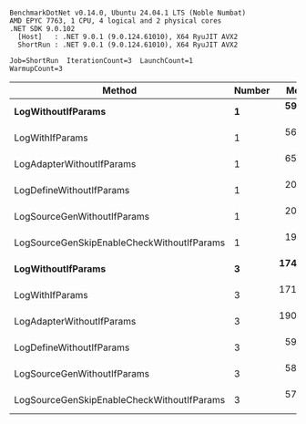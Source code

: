 ```

BenchmarkDotNet v0.14.0, Ubuntu 24.04.1 LTS (Noble Numbat)
AMD EPYC 7763, 1 CPU, 4 logical and 2 physical cores
.NET SDK 9.0.102
  [Host]   : .NET 9.0.1 (9.0.124.61010), X64 RyuJIT AVX2
  ShortRun : .NET 9.0.1 (9.0.124.61010), X64 RyuJIT AVX2

Job=ShortRun  IterationCount=3  LaunchCount=1  
WarmupCount=3  

```
| Method                                     | Number | Mean      | Error     | StdDev   | Min       | Max       | Gen0   | Allocated |
|------------------------------------------- |------- |----------:|----------:|---------:|----------:|----------:|-------:|----------:|
| **LogWithoutIfParams**                         | **1**      |  **59.42 ns** | **17.784 ns** | **0.975 ns** |  **58.33 ns** |  **60.21 ns** | **0.0052** |      **88 B** |
| LogWithIfParams                            | 1      |  56.88 ns |  9.834 ns | 0.539 ns |  56.43 ns |  57.48 ns | 0.0052 |      88 B |
| LogAdapterWithoutIfParams                  | 1      |  65.24 ns | 12.142 ns | 0.666 ns |  64.60 ns |  65.93 ns | 0.0052 |      88 B |
| LogDefineWithoutIfParams                   | 1      |  20.03 ns |  1.090 ns | 0.060 ns |  19.99 ns |  20.10 ns |      - |         - |
| LogSourceGenWithoutIfParams                | 1      |  20.15 ns |  1.164 ns | 0.064 ns |  20.11 ns |  20.22 ns |      - |         - |
| LogSourceGenSkipEnableCheckWithoutIfParams | 1      |  19.26 ns |  0.968 ns | 0.053 ns |  19.23 ns |  19.32 ns |      - |         - |
| **LogWithoutIfParams**                         | **3**      | **174.51 ns** | **29.352 ns** | **1.609 ns** | **173.16 ns** | **176.29 ns** | **0.0157** |     **264 B** |
| LogWithIfParams                            | 3      | 171.15 ns |  1.218 ns | 0.067 ns | 171.07 ns | 171.20 ns | 0.0157 |     264 B |
| LogAdapterWithoutIfParams                  | 3      | 190.22 ns | 31.304 ns | 1.716 ns | 188.90 ns | 192.16 ns | 0.0157 |     264 B |
| LogDefineWithoutIfParams                   | 3      |  59.29 ns |  1.165 ns | 0.064 ns |  59.24 ns |  59.36 ns |      - |         - |
| LogSourceGenWithoutIfParams                | 3      |  58.71 ns |  3.569 ns | 0.196 ns |  58.59 ns |  58.94 ns |      - |         - |
| LogSourceGenSkipEnableCheckWithoutIfParams | 3      |  57.74 ns |  3.893 ns | 0.213 ns |  57.61 ns |  57.99 ns |      - |         - |
